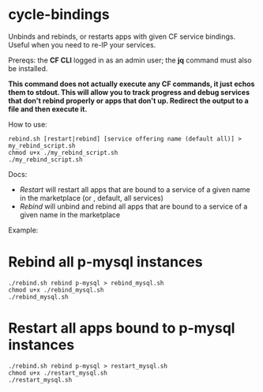 # cycle-bindings
Unbinds and rebinds, or restarts apps with given CF service bindings.  Useful when you need to re-IP your services.

Prereqs:  the **CF CLI** logged in as an admin user; the **jq** command must also be installed.

**This command does not actually execute any CF commands, it just echos them to stdout.  This will allow you to track progress and debug services that don't rebind properly or apps that don't up.  Redirect the output to a file and then execute it.**

How to use:
```
rebind.sh [restart|rebind] [service offering name (default all)] > my_rebind_script.sh
chmod u+x ./my_rebind_script.sh
./my_rebind_script.sh
```
Docs:
- *Restart* will restart all apps that are bound to a service of a given name in the marketplace (or , default, all services)
- *Rebind* will unbind and rebind all apps that are bound to a service of a given name in the marketplace

Example:

# Rebind all p-mysql instances
```
./rebind.sh rebind p-mysql > rebind_mysql.sh
chmod u+x ./rebind_mysql.sh 
./rebind_mysql.sh
```
# Restart all apps bound to p-mysql instances
```
./rebind.sh rebind p-mysql > restart_mysql.sh
chmod u+x ./restart_mysql.sh 
./restart_mysql.sh
```
